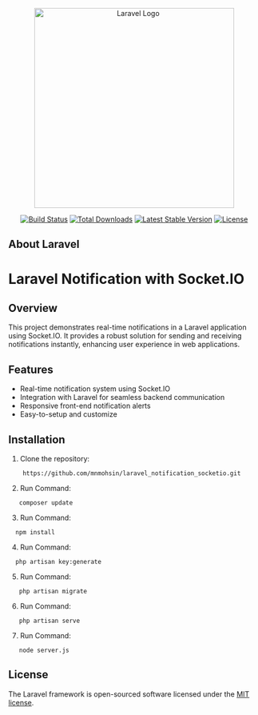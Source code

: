<p align="center"><a href="https://laravel.com" target="_blank"><img src="https://raw.githubusercontent.com/laravel/art/master/logo-lockup/5%20SVG/2%20CMYK/1%20Full%20Color/laravel-logolockup-cmyk-red.svg" width="400" alt="Laravel Logo"></a></p>

<p align="center">
<a href="https://github.com/laravel/framework/actions"><img src="https://github.com/laravel/framework/workflows/tests/badge.svg" alt="Build Status"></a>
<a href="https://packagist.org/packages/laravel/framework"><img src="https://img.shields.io/packagist/dt/laravel/framework" alt="Total Downloads"></a>
<a href="https://packagist.org/packages/laravel/framework"><img src="https://img.shields.io/packagist/v/laravel/framework" alt="Latest Stable Version"></a>
<a href="https://packagist.org/packages/laravel/framework"><img src="https://img.shields.io/packagist/l/laravel/framework" alt="License"></a>
</p>

## About Laravel

# Laravel Notification with Socket.IO

## Overview

This project demonstrates real-time notifications in a Laravel application using Socket.IO. It provides a robust solution for sending and receiving notifications instantly, enhancing user experience in web applications.

## Features

- Real-time notification system using Socket.IO
- Integration with Laravel for seamless backend communication
- Responsive front-end notification alerts
- Easy-to-setup and customize

## Installation

1. Clone the repository:

```
    https://github.com/mnmohsin/laravel_notification_socketio.git
```
2.  Run Command:

```
   composer update 
```
3.  Run Command:

```
  npm install
```
4.  Run Command:

```
  php artisan key:generate
```
5.  Run Command:

```
   php artisan migrate
```
6.  Run Command:

```
   php artisan serve
```
7. Run Command:

```
   node server.js
```

## License
The Laravel framework is open-sourced software licensed under the [MIT license](https://opensource.org/licenses/MIT).
#

